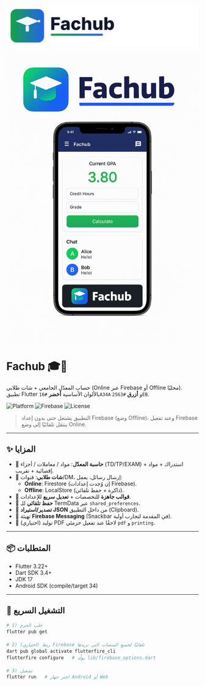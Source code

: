 <p align="center">
  <img src="assets/brand/logo-horizontal.svg" width="720" alt="Fachub Logo"/>
</p>
<p align="center">
  <img src="assets/screenshots/fachub_mockup.png" width="720" alt="Fachub App Preview"/>
</p>

# Fachub 🎓💬
حساب المعدّل الجامعي + شات طلابي (Online عبر Firebase أو Offline محليًا).  
تطبيق Flutter بالألوان الأساسية **أخضر** `#16A34A` و **أزرق** `#2563EB`.

![Platform](https://img.shields.io/badge/Flutter-3.x-blue)
![Firebase](https://img.shields.io/badge/Firebase-Core%20%7C%20Auth%20%7C%20Firestore%20%7C%20Messaging-ffca28)
![License](https://img.shields.io/badge/License-MIT-green)

> التطبيق يشتغل حتى بدون إعداد Firebase (وضع Offline)، وعند تفعيل Firebase ينتقل تلقائيًا إلى وضع Online.

---

## ✨ المزايا
- 🧮 **حاسبة المعدّل**: مواد / معاملات / أجزاء (TD/TP/EXAM) + استدراك + مواد إقصائية + تقريب.
- 💬 **شات طلابي**: قنوات/DM، إرسال رسائل، يعمل:
    - **Online**: Firestore (إن وُجدت إعدادات Firebase).
    - **Offline**: LocalStore (ذاكرة + حفظ تلقائي).
- 🧩 **قوالب جاهزة** للتخصصات + **تعديل سريع** للإعدادات.
- 💾 **حفظ تلقائي** للـ TermData عبر `shared_preferences`.
- 🔁 **تصدير/استيراد JSON** من داخل التطبيق (Clipboard).
- 🔔 تهيئة **Firebase Messaging** (Snackbar في المقدمة لتجارب أولية).
- 📄 (اختياري) توليد PDF لاحقًا عند تفعيل حزمتَي `pdf` و `printing`.

---

## 📦 المتطلبات
- Flutter 3.22+
- Dart SDK 3.4+
- JDK 17
- Android SDK (compile/target 34)

---

## 🚀 التشغيل السريع
```bash
# 1) جلب الحزم
flutter pub get

# 2) (اختياري) ربط Firebase تلقائيًا لجميع المنصات التي تريدها
dart pub global activate flutterfire_cli
flutterfire configure   # يولّد lib/firebase_options.dart

# 3) تشغيل
flutter run   # اختر جهاز Android أو Web
